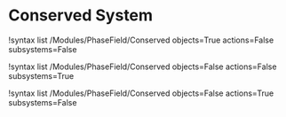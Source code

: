 <!-- MOOSE Documentation Stub: Remove this when content is added. -->


# Conserved System

!syntax list /Modules/PhaseField/Conserved objects=True actions=False subsystems=False

!syntax list /Modules/PhaseField/Conserved objects=False actions=False subsystems=True

!syntax list /Modules/PhaseField/Conserved objects=False actions=True subsystems=False

